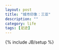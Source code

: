 ```yaml
---
layout: post
title: "城市印象：三亚"
description: ""
category: life
tags: [足迹]
---
```

{% include JB/setup %}

